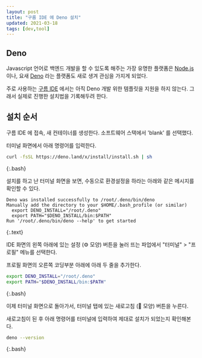 ```yaml
---
layout: post
title: "구름 IDE 에 Deno 설치"
updated: 2021-03-18
tags: [dev,tool]
---
```


## Deno

Javascript 언어로 백엔드 개발을 할 수 있도록 해주는 가장 유명한 플랫폼은 [Node.js](https://nodejs.org/ko/) 이나, 요새 [Deno](http://deno.land/) 라는 플랫폼도 새로 생겨 관심을 가지게 되었다.

주로 사용하는 [구름 IDE](https://ide.goorm.io/) 에서는 아직 Deno 개발 위한 템플릿을 지원을 하지 않는다. 그래서 실제로 진행한 설치법을 기록해두려 한다.

## 설치 순서

구름 IDE 에 접속, 새 컨테이너를 생성한다. 소프트웨어 스택에서 'blank' 를 선택했다.

터미널 화면에서 아래 명령어를 입력한다.

```bash
curl -fsSL https://deno.land/x/install/install.sh | sh
```
{:.bash}

설치를 하고 난 터미널 화면을 보면, 수동으로 환경설정을 하라는 아래와 같은 메시지를 확인할 수 있다.

```plaintext
Deno was installed successfully to /root/.deno/bin/deno
Manually add the directory to your $HOME/.bash_profile (or similar)
  export DENO_INSTALL="/root/.deno"
  export PATH="$DENO_INSTALL/bin:$PATH"
Run '/root/.deno/bin/deno --help' to get started
```
{:.text}

IDE 화면의 왼쪽 아래에 있는 설정 (⚙️ 모양) 버튼을 눌러 뜨는 파업에서 "터미널" > "프로필" 메뉴를 선택한다.

프로필 화면의 오른쪽 코딩부분 아래에 아래 두 줄을 추가한다.

```bash
export DENO_INSTALL="/root/.deno"
export PATH="$DENO_INSTALL/bin:$PATH"
```
{:.bash}

이제 터미널 화면으로 돌아가서, 터미널 탭에 있는 새로고침 (🔁 모양) 버튼을 누른다.

새로고침이 된 후 아래 명령어를 터미널에 입력하여 제대로 설치가 되었는지 확인해본다.

```bash
deno --version
```
{:.bash}